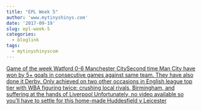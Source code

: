 ```yaml
---
title: "EPL Week 5"
author: 'www.mytinyshinys.com'
date: '2017-09-19'
slug: epl-week-5
categories:
  - bloglink
tags:
  - mytinyshinyscom
---
```


[Game of the week Watford 0-6 Manchester CitySecond time Man City have won by 5+ goals in consecutive games against same team. They have also done it Derby. Only achieved on two other occasions in English league top tier with WBA figuring twice: crushing local rivals, Birmingham, and suffering at the hands of Liverpool Unfortunately, no video available so you’ll have to settle for this home-made Huddesfield v Leicester<i class="fas fa-external-link-alt"></i>](https://www.mytinyshinys.com/2017/09/19/epl2018-wk5/)

